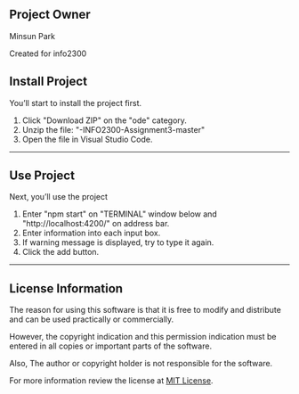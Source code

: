 ## Project Owner

Minsun Park

Created for info2300

## Install Project

You’ll start to install the project first.

1. Click "Download ZIP" on the "ode" category.
2. Unzip the file: "-INFO2300-Assignment3-master"
3. Open the file in Visual Studio Code.

---

## Use Project

Next, you’ll use the project

1. Enter "npm start" on "TERMINAL" window below and "http://localhost:4200/" on address bar.
2. Enter information into each input box.
3. If warning message is displayed, try to type it again.
4. Click the add button.

---

## License Information

The reason for using this software is that it is free to modify and distribute and can be used practically or commercially.

However, the copyright indication and this permission indication must be entered in all copies or important parts of the software.

Also, The author or copyright holder is not responsible for the software.

For more information review the license at [MIT License](https://bitbucket.org/sunny22/bitbucket_assignment1_info2300/src/master/MIT_License.txt).


